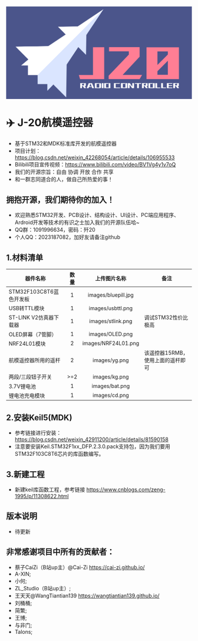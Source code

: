 ![Alt text](./images/logo.png)
# :airplane: J-20航模遥控器
 - 基于STM32和MDK标准库开发的航模遥控器
 - 项目计划：https://blog.csdn.net/weixin_42268054/article/details/106955533 
 - Bilibili项目宣传视频：https://www.bilibili.com/video/BV1Vg4y1v7oQ
 - 我们的开源宗旨：自由 协调 开放 合作 共享
 - 和一群志同道合的人，做自己所热爱的事！
## 拥抱开源，我们期待你的加入！
 - 欢迎熟悉STM32开发、PCB设计、结构设计、UI设计、PC端应用程序、Ardroid开发等技术的有识之士加入我们的开源队伍哈~
 - QQ群：1091996634，密码：歼20
 - 个人QQ：2023187082，加好友请备注github

## 1.材料清单 
| 器件名称        			| 数量   	| 上传图片名称  		| 备注 |
| ------------- 			| :------:	| :-------------:		|------|
| STM32F103C8T6蓝色开发板 	| 1 		| images/bluepill.jpg 	|
| USB转TTL模块			 	| 1 		| images/usbttl.png 	|
| ST-LINK V2仿真器下载器 	| 1 		| images/stlink.png 	|调试STM32性价比极高|
| OLED屏幕（7管脚）		 	| 1 		| images/OLED.png	 	|
| NRF24L01模块			 	| 2 		| images/NRF24L01.png 	|
| 航模遥控器所用的遥杆	 	| 2 		| images/yg.png		 	|该遥控器15RMB，使用上面的遥杆即可|
| 两段/三段钮子开关		 	| >=2 		| images/kg.png		 	|
| 3.7V锂电池			 	| 1 		| images/bat.png	 	|
| 锂电池充电模块			| 1 		| images/cd.png		 	|


## 2.安装Keil5(MDK) 
- 参考链接进行安装：https://blog.csdn.net/weixin_42911200/article/details/81590158
- 注意要安装Keil.STM32F1xx_DFP.2.3.0.pack支持包，因为我们要用STM32F103C8T6芯片的库函数编写。

## 3.新建工程 
- 新建keil库函数工程，参考链接 https://www.cnblogs.com/zeng-1995/p/11308622.html

## 版本说明
- 待更新

## 非常感谢项目中所有的贡献者：
 * 蔡子CaiZi（B站up主）@Cai-Zi  https://cai-zi.github.io/
 * A-XIN;
 * 小何;
 * ZL_Studio（B站up主）;
 * 王天天@WangTiantian139  https://wangtiantian139.github.io/
 * 刘桶桶;
 * 简繁;
 * 王博;
 * 与非门;
 * Talons;


